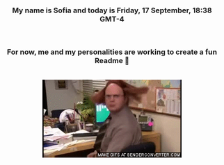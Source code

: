


<div align="center">
<h3 >My name is Sofia and today is Friday, 17 September, 18:38 GMT-4</h3><br>
<h3 >For now, me and my personalities are working to create a fun Readme 👋
</h3><br>
<img src='img/dwight.gif' alt='working...'/>
</div>
